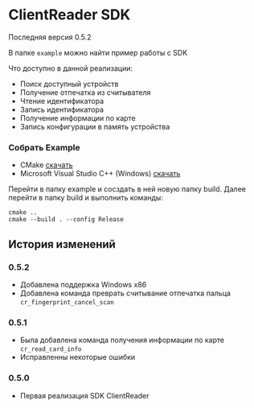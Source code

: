 # ClientReader SDK

Последняя версия 0.5.2

В папке `example` можно найти пример работы с SDK

Что доступно в данной реализации:
* Поиск доступный устройств
* Получение отпечатка из считывателя
* Чтение идентификатора
* Запись идентификатора
* Получение информации по карте
* Запись конфигурации в память устройства

### Собрать Example
* CMake [скачать](https://cmake.org/download/)
* Microsoft Visual Studio C++ (Windows) [скачать](https://visualstudio.microsoft.com/ru/downloads/)

Перейти в папку example и сосздать в ней новую папку build. Далее перейти в папку build и выполнить команды:
```shell
cmake ..
cmake --build . --config Release
```

## История изменений

### 0.5.2
* Добавлена поддержка Windows x86
* Добавлена команда преврать считывание отпечатка пальца `cr_fingerprint_cancel_scan`
### 0.5.1
* Была добавлена команда получения информации по карте `cr_read_card_info`
* Исправленны некоторые ошибки
### 0.5.0
* Первая реализация SDK ClientReader

